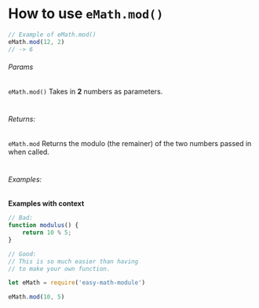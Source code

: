 # How to use `eMath.mod()`

```js
// Example of eMath.mod()
eMath.mod(12, 2)
// -> 6
```

###### Params 
`eMath.mod()` Takes in **2** numbers as parameters.
#
###### Returns: 
`eMath.mod` Returns the modulo (the remainer) of  the two numbers passed in when called.
#
###### Examples:
**Examples with context**
```javaScript
// Bad:
function modulus() {
	return 10 % 5;
}
```

```js
// Good:
// This is so much easier than having 
// to make your own function.

let eMath = require('easy-math-module')

eMath.mod(10, 5)

```
#